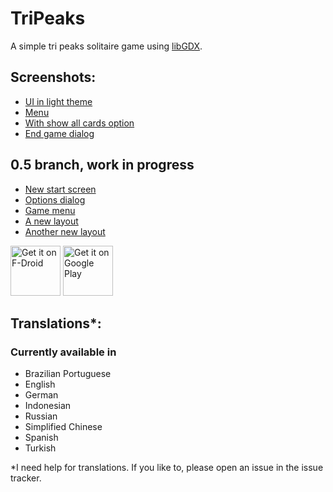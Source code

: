 # TriPeaks

A simple tri peaks solitaire game using [libGDX](https://libgdx.com/).

## Screenshots:

* [UI in light theme](fastlane/metadata/android/en-US/images/phoneScreenshots/1.png)
* [Menu](fastlane/metadata/android/en-US/images/phoneScreenshots/2.png)
* [With show all cards option](fastlane/metadata/android/en-US/images/phoneScreenshots/3.png)
* [End game dialog](fastlane/metadata/android/en-US/images/phoneScreenshots/4.png)

## 0.5 branch, work in progress

* [New start screen](screenshots/b_0_5_start_screen.png)
* [Options dialog](screenshots/b_0_5_options_dialog.png)
* [Game menu](screenshots/b_0_5_menu.png)
* [A new layout](screenshots/b_0_5_inverted_2n_layout.png)
* [Another new layout](screenshots/b_0_5_diamonds_layout.png)

[<img src="https://fdroid.gitlab.io/artwork/badge/get-it-on.png" alt="Get it on F-Droid" height="80">](https://f-droid.org/packages/ogz.tripeaks)
[<img src="https://play.google.com/intl/en_us/badges/static/images/badges/en_badge_web_generic.png" alt="Get it on Google Play" height="80">](https://play.google.com/store/apps/details?id=ogz.tripeaks&pcampaignid=pcampaignidMKT-Other-global-all-co-prtnr-py-PartBadge-Mar2515-1)

## Translations*:

### Currently available in
* Brazilian Portuguese
* English
* German
* Indonesian
* Russian
* Simplified Chinese
* Spanish
* Turkish

*I need help for translations. If you like to, please open an issue in the issue tracker.

